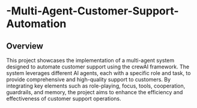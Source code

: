 # -Multi-Agent-Customer-Support-Automation

## Overview

This project showcases the implementation of a multi-agent system designed to automate customer support using the crewAI framework. The system leverages different AI agents, each with a specific role and task, to provide comprehensive and high-quality support to customers. By integrating key elements such as role-playing, focus, tools, cooperation, guardrails, and memory, the project aims to enhance the efficiency and effectiveness of customer support operations.

